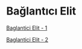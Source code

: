 # Bağlantıcı Elit

[Baglantici Elit - 1](baglantc-elit-1.md)

[Baglantici Elit - 2](baglantici-elit-2.md)


